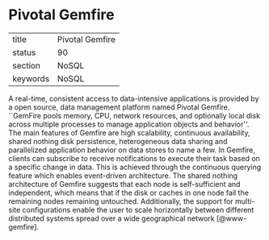 # Pivotal Gemfire


|          |                 |
| -------- | --------------- |
| title    | Pivotal Gemfire | 
| status   | 90              |
| section  | NoSQL           |
| keywords | NoSQL           |


     
A real-time, consistent access to data-intensive applications is
provided by a open source, data management platform named Pivotal
Gemfire. ``GemFire pools memory, CPU, network resources, and
optionally local disk across multiple processes to manage application
objects and behavior''. The main features of Gemfire are high
scalability, continuous availability, shared nothing disk persistence,
heterogeneous data sharing and parallelized application behavior on
data stores to name a few.  In Gemfire, clients can subscribe to
receive notifications to execute their task based on a specific change
in data. This is achieved through the continuous querying feature
which enables event-driven architecture. The shared nothing
architecture of Gemfire suggests that each node is self-sufficient and
independent, which means that if the disk or caches in one node fail
the remaining nodes remaining untouched. Additionally, the support for
multi-site configurations enable the user to scale horizontally
between different distributed systems spread over a wide geographical
network [@www-gemfire].
     
